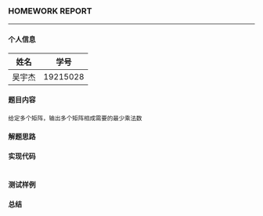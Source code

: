 ### HOMEWORK REPORT

---

#### 个人信息

 姓名 | 学号 
 :---: | :---:
 吴宇杰 | 19215028
 
#### 题目内容
 
    给定多个矩阵，输出多个矩阵相成需要的最少乘法数
    
#### 解题思路

    
#### 实现代码

```c++

```

#### 测试样例


#### 总结

